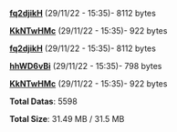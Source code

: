 [**fq2djikH**](/data/fq2djikH.txt) (29/11/22 - 15:35)- 8112 bytes

[**KkNTwHMc**](/data/KkNTwHMc.txt) (29/11/22 - 15:35)- 922 bytes

[**fq2djikH**](/data/fq2djikH.txt) (29/11/22 - 15:35)- 8112 bytes

[**hhWD6vBi**](/data/hhWD6vBi.txt) (29/11/22 - 15:35)- 798 bytes

[**KkNTwHMc**](/data/KkNTwHMc.txt) (29/11/22 - 15:35)- 922 bytes

**Total Datas**: 5598

**Total Size**: 31.49 MB / 31.5 MB